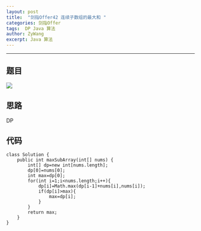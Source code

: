 ```yaml
---
layout: post
title:  "剑指Offer42 连续子数组的最大和 "
categories: 剑指Offer
tags:  DP Java 算法
author: ZyWang
excerpt: Java 算法 
---
```


****
## 题目 ##

![](https://s1.ax1x.com/2020/08/04/aDBzTg.jpg)

## 思路 ##

DP

## 代码 ##
	
	class Solution {
	    public int maxSubArray(int[] nums) {
	        int[] dp=new int[nums.length];
	        dp[0]=nums[0];
	        int max=dp[0];
	        for(int i=1;i<nums.length;i++){
	            dp[i]=Math.max(dp[i-1]+nums[i],nums[i]);
	            if(dp[i]>max){
	                max=dp[i];
	            }
	        }
	        return max;
	    }
	}